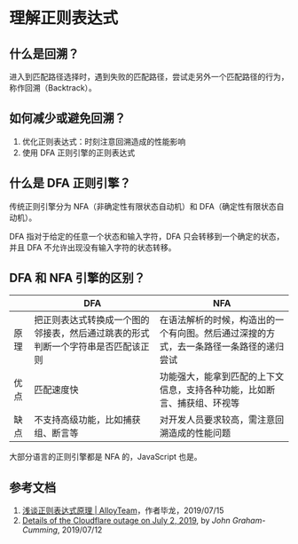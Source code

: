 # 理解正则表达式

## 什么是回溯？

进入到匹配路径选择时，遇到失败的匹配路径，尝试走另外一个匹配路径的行为，称作回溯（Backtrack）。

## 如何减少或避免回溯？
1. 优化正则表达式：时刻注意回溯造成的性能影响
2. 使用 DFA 正则引擎的正则表达式

## 什么是 DFA 正则引擎？

传统正则引擎分为 NFA（非确定性有限状态自动机）和 DFA（确定性有限状态自动机）。

DFA 指对于给定的任意一个状态和输入字符，DFA 只会转移到一个确定的状态，并且 DFA 不允许出现没有输入字符的状态转移。

## DFA 和 NFA 引擎的区别？

|      | DFA                                                          | NFA                                                          |
| ---- | ------------------------------------------------------------ | ------------------------------------------------------------ |
| 原理 | 把正则表达式转换成一个图的邻接表，然后通过跳表的形式判断一个字符串是否匹配该正则 | 在语法解析的时候，构造出的一个有向图。然后通过深搜的方式，去一条路径一条路径的递归尝试 |
| 优点 | 匹配速度快                                                   | 功能强大，能拿到匹配的上下文信息，支持各种功能，比如断言、捕获组、环视等 |
| 缺点 | 不支持高级功能，比如捕获组、断言等                           | 对开发人员要求较高，需注意回溯造成的性能问题                 |

大部分语言的正则引擎都是 NFA 的，JavaScript 也是。

## 参考文档

1. [浅谈正则表达式原理 | AlloyTeam][1]，作者毕龙，2019/07/15
2. [Details of the Cloudflare outage on July 2, 2019][2], by *John Graham-Cumming*, 2019/07/12

[1]: http://www.alloyteam.com/2019/07/13574/ "浅谈正则表达式原理"
[2]: https://blog.cloudflare.com/details-of-the-cloudflare-outage-on-july-2-2019/ "Details of the Cloudflare outage on July 2, 2019"